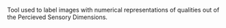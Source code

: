 Tool used to label images with numerical representations of qualities out of the Percieved Sensory Dimensions.
